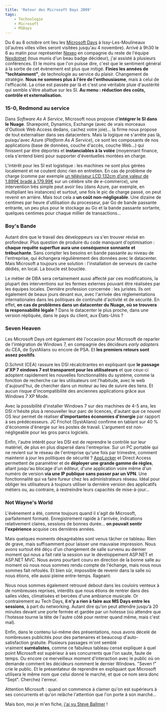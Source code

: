 ```yaml
---
title: 'Retour des Microsoft Days 2009'
tags:
    - Technologie
    - Microsoft
    - MSDays
---
```


Du 6 au 8 octobre ont lieu les
[Microsoft Days](http://www.microsoft.com/france/microsoft-days/) à
Issy-Les-Moulineaux (d'autres villes villes seront visitées jusqu'au 4
novembre). Arrivé à 9h30 le 6 au matin pour représenter
[Nexeo](https://www.nexeo.fr/) en compagnie du reste de l'équipe
[Nexdotnet](http://nexdotnet.nexeo.fr/) (tous munis d'un beau badge décideur),
j'ai assisté à plusieurs conférences. Et le moins que l'on puisse dire, c'est
que le sentiment général à la sortie de cet évènement est plus que
mitigé. **Finies les années de "techtainment"**, de technologie au service du
plaisir. Changement de stratégie. **Nous ne sommes plus à l'ère de
l'enthousiasme**, mais à celui de l'efficacité. La crise est passée par là et
c'est une véritable pluie d'austérité qui semble s'être abattue sur les SI. **Au
menu&nbsp;: réduction des coûts, contrôle et externalisation.**

<!-- more -->

### 15-0, Redmond au service

Dans _Software As A Service_, Microsoft nous propose d'**intégrer le SI dans le
Nuage**. Sharepoint, Dynamics, Exchange (avec de vrais morceaux d'Outlook Web
Access dedans, cachez votre joie)… la firme nous propose de tout externaliser
dans ses datacenters. Mais la logique ne s'arrête pas là, puisqu'avec Azure
(_Platform As A Service_), ce sont les composants de nos applications (base de
données, couche d'accès, couche Web…) qui finissent par être déportés et
**instanciables à la volée** (moyennant finance, cela s'entend bien) pour
supporter d'éventuelles montées en charge.

L'intérêt pour les SI est logistique : les machines ne sont plus gérées
localement et ne coutent donc rien en entretien. En cas de problème de charge
(comme par exemple
[un téléviseur LCD 132cm d’une valeur de 1.899€ bradé à 179.99€](http://www.generation-nt.com/3-suisses-ecran-plat-samsung-actualite-849541.html)
sur un célèbre site de e-commerce), une intervention très simple peut avoir lieu
(dans Azure, par exemple, en multipliant les instances) et surtout, une fois le
pic de charge passé, on peut revenir en arrière. Mais tout cela a **un coût
non-négligeable**. Une dizaine de centimes par heure d'utilisation du
processeur, par Go de bande passante entrante, un peu plus pour le stockage au
Go et la bande passante sortante, quelques centimes pour chaque millier de
transactions…

### Boy's Bande

Autant dire que le travail des développeurs va s'en trouver révisé en
profondeur. Plus question de produire du code manquant d'optimisation&nbsp;:
**chaque requête superflue aura une conséquence sonnante et trébuchante**. Sans
compter les besoins en bande passante au niveau de l'entreprise, qui échangera
régulièrement des données avec le datacenter. Mais Microsoft a toujours une
solution : l'installation de serveurs de cache dédiés, en local. La boucle est
bouclée.

Le métier de DBA sera certainement aussi affecté par ces modifications, la
plupart des interventions sur les fermes externes pouvant être réalisées par les
équipes locales. Dernière profession concernée&nbsp;: les juristes. Ils ont
également de beaux jours devant eux, avec l'arrivée des réglementations
internationales dans les politiques de continuité d'activité et de sécurité. En
effet, **en cas de problèmes dans un datacenter du Nuage, où se trouvera la
responsabilité légale** ? Dans le datacenter le plus proche, dans une version
répliquée, dans le pays du client, aux États-Unis ?

### Seven Heaven

Les Microsoft Days ont également été l'occasion pour Microsoft de reparler de
l'intégration de Windows 7, en compagnie des décideurs _early adopters_ du CEA,
de SystAlians ou encore de PSA. Et **les premiers retours sont assez positifs**.

D.Schmit (CEA) rassure les DSI récalcitrantes en expliquant que **le passage
d'XP 7 eindows 7 est transparent pour les utilisateurs** et que ceux-ci adoptent
rapidement les nouvelles fonctionnalités du système, comme la fonction de
recherche car les utilisateurs ont l'habitude, avec le web d'aujourd'hui, de
chercher dans un moteur au lieu de suivre des liens. Et aucun risque
d'incompatibilité des anciennes applications grâce aux Windows 7 XP Mode.

Avec la possibilité d'installer Windows 7 sur des machines de 4-5 ans, les DSI
n'hésite plus à renouveller leur parc de licences, d'autant que ce nouvel OS
leur permet de réaliser **d'importantes économies d'énergie** par rapport à ses
prédécesseurs. JC Frichot (SystAlians) confirme en tablant sur 40 % d'économie
d'énergie sur les postes de travail. L'argument est non-négligeable pour les
gros parcs logiciels.

Enfin, l'autre intérêt pour les DSI est de reprendre le contrôle sur leur
matériel, de plus en plus dispersé dans l'entreprise. Sur un PC portable qui ne
revient sur le réseau de l'entreprise qu'une fois par trimestre, comment
maintenir à jour les politiques de sécurité&nbsp;?
[AppLocker](http://microsofttouch.fr/default/b/js/archive/2009/08/22/comprendre-applocker.aspx)
et Direct Access permettent de paramétrer et de **déployer une grande gamme de
règles**, allant jusqu'au blocage d'un éditeur, d'une application voire même
d'un numéro de version **via une IP publique sans passer par un VPN**. Une
fonctionnalité qui va faire fureur chez les administrateurs réseau. Idéal pour
obliger les utilisateurs à toujours utiliser la dernière version des applicatifs
métiers ou, au contraire, à restreindre leurs capacités de mise-à-jour…

### Not Wayne's World

L'évènement a été, comme toujours quand il s'agit de Microsoft, parfaitement
formaté. Enregistrement rapide à l'arrivée, indications relativement claires,
sessions de bonnes durée… **on pouvait sentir l'expérience** acquise ces
dernières années.

Mais quelques moments désagréables sont venus tâcher ce tableau. Rien de grave,
mais suffisamment pour laisser une mauvaise impression. Nous avons surtout été
déçu d'un changement de salle survenu au dernier moment qui nous a fait raté la
session sur le développement ASP.NET et ASP.NET MVC. Nous avons pourtant couru
en direction de la bonne salle au moment où nous nous sommes rendu compte de
l'échange, mais nous nous sommes fait refoulés. Et bien sûr, impossible de
revenir dans la salle où nous étions, elle aussi pleine entre-temps. Rageant.

Nous nous sommes également retrouvé debout dans les couloirs venteux à de
nombreuses reprises, interdits que nous étions de rentrer dans des salles vides,
climatisées et bercées d'une ambiance musicale. Or contrairement au Tech Days,
**il n'y a rien à faire aux MS Days entre les sessions**, à part du networking.
Autant dire qu'on peut attendre jusqu'à 20 minutes devant une porte fermée et
gardée par un hotesse (où attendre que l'hotesse tourne la tête de l'autre côté
pour rentrer quand même, mais c'est mal).

Enfin, dans le contenu lui-même des présentations, nous avons décelé de
nombreuses publicités pour des partenaires et beaucoup d'auto-satisfaction
gratuite. Plusieurs passages m'ont semblé vraiment **surréalistes**, comme ce
fabuleux tableau censé expliquer à quel point Microsoft est supérieur à ses
concurrents que l'on saute, faute de temps. Ou encore ce merveilleux moment
d'interaction avec le public où on demande comment les décideurs nomment le
dernier Windows. "Seven&nbsp;!" crie le public. Et le présentateur de reprendre
en expliquant que Microsoft utilisera le même nom que celui donné le marché, et
que ce nom sera donc "Sept". Cherchez l'erreur.

Attention Microsoft&nbsp;: quand on commence à clamer qu'on est supérieurs à ses
concurrents et qu'on relâche l'attention que l'on porte à son marché…

Mais bon, moi je m'en fiche,
[j'ai vu Steve Ballmer](http://twitpic.com/kh5ja)&nbsp;!

